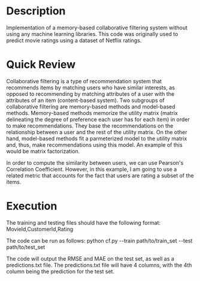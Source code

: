 # Description

Implementation of a memory-based collaborative filtering system without using any machine learning libraries. This code was originally used to predict movie ratings using a dataset of Netflix ratings. 

# Quick Review

Collaborative filtering is a type of recommendation system that recommends items by matching users who have similar interests, as opposed to recommending by matching attributes of a user with the attributes of an item (content-based system). Two subgroups of collaborative filtering are memory-based methods and model-based methods. Memory-based methods memorize the utility matrix (matrix delineating the degree of preference each user has for each item) in order to make recommendations. They base the recommendations on the relationship between a user and the rest of the utility matrix. On the other hand, model-based methods fit a parmeterized model to the utility matrix and, thus, make recommendations using this model. An example of this would be matrix factorization.

In order to compute the similarity between users, we can use Pearson's Correlation Coefficient. However, in this example, I am going to use a related metric that accounts for the fact that users are rating a subset of the items.

# Execution

The training and testing files should have the following format: MovieId,CustomerId,Rating

The code can be run as follows:
python cf.py --train path/to/train_set --test path/to/test_set

The code will output the RMSE and MAE on the test set, as well as a predictions.txt file. The predictions.txt file will have 4 columns, with the 4th column being the prediction for the test set.

